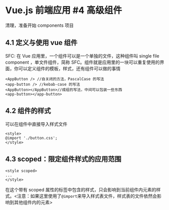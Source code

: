 # Vue.js 前端应用 #4 高级组件

清理，准备开始 components 项目

## 4.1 定义与使用 vue 组件

SFC: 在 Vue 应用里，一个组件可以是一个单独的文件，这种组件叫 single file component ，单文件组件，简称 SFC。组件就是应用里的一块可以重复使用的界面，你可以定义组件的模板，样式，还有组件可以做的事情

```
<AppButton /> //自关闭的方法，PascalCase 的写法
<app-button /> //kebab-case 的写法
<AppButton></AppButton>//成组的写法，中间可以包装一些东西
<app-button></app-button>
```

## 4.2 组件的样式

可以在组件中直接导入样式文件

```
<style>
@import './button.css';
</style>
```

## 4.3 scoped：限定组件样式的应用范围

```
<style scoped>
...
</style>
```

在这个带有 scoped 属性的标签中包含的样式，只会影响到当前组件内元素的样式。<注意：如果这里使用了`@import`来导入样式表文件，样式表的文件依然会影响到其他组件内的元素>
